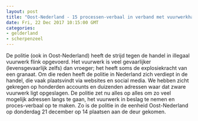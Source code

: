 ```yaml
---
layout: post
title: "Oost-Nederland - 15 processen-verbaal in verband met vuurwerkhandel via websites"
date: Fri, 22 Dec 2017 10:15:00 GMT
categories: 
- gelderland 
- scherpenzeel 
---
```


De politie (ook in Oost-Nederland) heeft de strijd tegen de handel in illegaal vuurwerk flink opgevoerd. Het vuurwerk is veel gevaarlijker (levensgevaarlijk zelfs) dan vroeger; het heeft soms de explosiekracht van een granaat. Om die reden heeft de politie in Nederland zich verdiept in de handel, die vaak plaatsvindt via websites en social media. We hebben zicht gekregen op honderden accounts en duizenden adressen waar dat zware vuurwerk ligt opgeslagen. De politie zet nu alles op alles om zo veel mogelijk adressen langs te gaan, het vuurwerk in beslag te nemen en proces-verbaal op te maken. Zo is de politie in de eenheid Oost-Nederland op donderdag 21 december op 14 plaatsen aan de deur gekomen.
